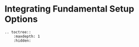 # Integrating Fundamental Setup Options

```{eval-rst}
.. toctree::
    :maxdepth: 1
    :hidden:


```
